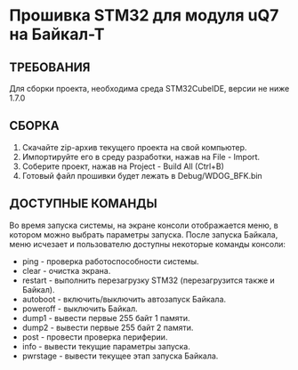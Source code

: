 Прошивка STM32 для модуля uQ7 на Байкал-Т
=============================


ТРЕБОВАНИЯ
------------
Для сборки проекта, необходима среда STM32CubeIDE, версии не ниже 1.7.0

СБОРКА
------------
1. Скачайте zip-архив текущего проекта на свой компьютер.
2. Импортируйте его в среду разработки, нажав на File - Import.
3. Соберите проект, нажав на Project - Build All (Ctrl+B)
4. Готовый файл прошивки будет лежать в Debug/WDOG_BFK.bin

ДОСТУПНЫЕ КОМАНДЫ
-----------
Во время запуска системы, на экране консоли отображается меню, в котором можно выбрать параметры запуска.
После запуска Байкала, меню исчезает и пользователю доступны некоторые команды консоли:
* ping - проверка работоспособности системы.
* clear - очистка экрана.
* restart - выполнить перезагрузку STM32 (перезагрузится также и Байкал).
* autoboot - включить/выключить автозапуск Байкала.
* poweroff - выключить Байкал.
* dump1 - вывести первые 255 байт 1 памяти.
* dump2 - вывести первые 255 байт 2 памяти.
* post - провести проверка периферии. 
* info - вывести текущие параметры запуска.
* pwrstage - вывести текущее этап запуска Байкала.
